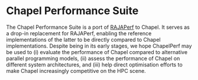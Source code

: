 # Chapel Performance Suite

The Chapel Performance Suite is a port of
[RAJAPerf](https://github.com/LLNL/RAJAPerf) to Chapel. It serves as a drop-in
replacement for RAJAPerf, enabling the reference implementations of the latter
to be directly compared to Chapel implementations. Despite being in its early
stages, we hope ChapelPerf may be used to (i) evaluate the performance of
Chapel compared to alternative parallel programming models, (ii) assess the
performance of Chapel on different system architectures, and (iii) help direct
optimisation efforts to make Chapel increasingly competitive on the HPC scene.
